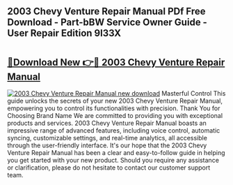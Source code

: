 ## 2003 Chevy Venture Repair Manual PDf Free Download - Part-bBW Service Owner Guide - User Repair Edition 9l33X

# <h2><a href="http://bc29319.oget.top/?id=2003+Chevy+Venture+Repair+Manual">🔗Download New 👉🔴 2003 Chevy Venture Repair Manual</a></h2>

[![2003 Chevy Venture Repair Manual new download](https://i.imgur.com/5g1atiW.png)](http://bc29319.oget.top/?id=2003+Chevy+Venture+Repair+Manual)
Masterful Control This guide unlocks the secrets of your new 2003 Chevy Venture Repair Manual, empowering you to control its functionalities with precision. Thank You for Choosing Brand Name We are committed to providing you with exceptional products and services. 2003 Chevy Venture Repair Manual boasts an impressive range of advanced features, including voice control, automatic syncing, customizable settings, and real-time analytics, all accessible through the user-friendly interface. It's our hope that the 2003 Chevy Venture Repair Manual has been a clear and easy-to-follow guide in helping you get started with your new product. Should you require any assistance or clarification, please do not hesitate to contact our customer support team.

